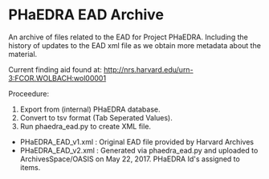 PHaEDRA EAD Archive
============

An archive of files related to the EAD for Project PHaEDRA.  Including the history of updates to the EAD xml file as we obtain more metadata about the material.

Current finding aid found at:
http://nrs.harvard.edu/urn-3:FCOR.WOLBACH:wol00001

Proceedure:

1) Export from (internal) PHaEDRA database.
2) Convert to tsv format (Tab Seperated Values).
3) Run phaedra_ead.py to create XML file.



* PHaEDRA_EAD_v1.xml : Original EAD file provided by Harvard Archives
* PHaEDRA_EAD_v2.xml : Generated via phaedra_ead.py and uploaded to ArchivesSpace/OASIS on May 22, 2017.  PHaEDRA Id's assigned to items.